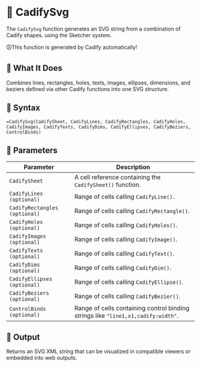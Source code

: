 # 🧾 CadifySvg

The `CadifySvg` function generates an SVG string from a combination of Cadify shapes. using the Sketcher system.

🛈This function is generated by Cadify automatically!

## 📌 What It Does
Combines lines, rectangles, holes, texts, images, ellipses, dimensions, and beziers defined via other Cadify functions into one SVG structure.

## 🧾 Syntax

```excel
=CadifySvg(CadifySheet, CadifyLines, CadifyRectangles, CadifyHoles, CadifyImages, CadifyTexts, CadifyDims, CadifyEllipses, CadifyBeziers, ControlBinds)
```

## 🧮 Parameters

| Parameter          | Description                                                                       |
| ------------------ | --------------------------------------------------------------------------------- |
| `CadifySheet`      | A cell reference containing the `CadifySheet()` function.                         |
| `CadifyLines (optional)`      | Range of cells calling `CadifyLine()`.                                            |
| `CadifyRectangles (optional)` | Range of cells calling `CadifyRectangle()`.                                       |
| `CadifyHoles (optional)`      | Range of cells calling `CadifyHoles()`.                                           |
| `CadifyImages (optional)`     | Range of cells calling `CadifyImage()`.                                           |
| `CadifyTexts (optional)`      | Range of cells calling `CadifyText()`.                                            |
| `CadifyDims (optional)`       | Range of cells calling `CadifyDim()`.                                             |
| `CadifyEllipses (optional)`   | Range of cells calling `CadifyEllipse()`.                                         |
| `CadifyBeziers (optional)`    | Range of cells calling `CadifyBezier()`.                                          |
| `ControlBinds (optional)`     | Range of cells containing control binding strings like `"line1,x1,cadify:width"`. |

## 🔁 Output

Returns an SVG XML string that can be visualized in compatible viewers or embedded into web outputs.